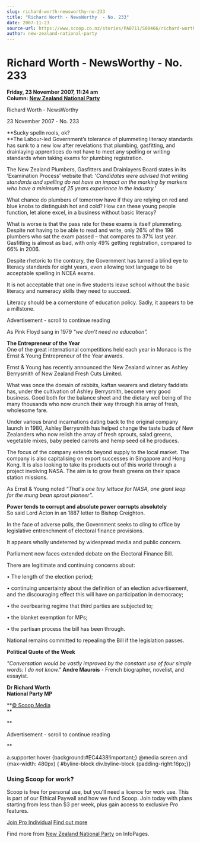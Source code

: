 ```yaml
---
slug: richard-worth-newsworthy-no-233
title: "Richard Worth - NewsWorthy  - No. 233"
date: 2007-11-23
source-url: https://www.scoop.co.nz/stories/PA0711/S00466/richard-worth-newsworthy-no-233.htm
author: new-zealand-national-party
---
```

Richard Worth - NewsWorthy - No. 233
====================================

**Friday, 23 November 2007, 11:24 am**  
**Column: [New Zealand National Party](https://info.scoop.co.nz/New_Zealand_National_Party)**

Richard Worth - NewsWorthy

23 November 2007 - No. 233

**Sucky spelln rools, ok?  
**The Labour-led Government’s tolerance of plummeting literacy standards has sunk to a new low after revelations that plumbing, gasfitting, and drainlaying apprentices do not have to meet any spelling or writing standards when taking exams for plumbing registration.

The New Zealand Plumbers, Gasfitters and Drainlayers Board states in its ‘Examination Process’ website that: ‘_Candidates were advised that writing standards and spelling do not have an impact on the marking by markers who have a minimum of 25 years experience in the industry.’_

What chance do plumbers of tomorrow have if they are relying on red and blue knobs to distinguish hot and cold? How can these young people function, let alone excel, in a business without basic literacy?

What is worse is that the pass rate for these exams is itself plummeting. Despite not having to be able to read and write, only 26% of the 196 plumbers who sat the exam passed – that compares to 37% last year. Gasfitting is almost as bad, with only 49% getting registration, compared to 66% in 2006.

Despite rhetoric to the contrary, the Government has turned a blind eye to literacy standards for eight years, even allowing text language to be acceptable spelling in NCEA exams.

It is not acceptable that one in five students leave school without the basic literacy and numeracy skills they need to succeed.

Literacy should be a cornerstone of education policy. Sadly, it appears to be a millstone.

Advertisement - scroll to continue reading





As Pink Floyd sang in 1979 _“we don’t need no education”._

**The Entrepreneur of the Year**  
One of the great international competitions held each year in Monaco is the Ernst & Young Entrepreneur of the Year awards.

Ernst & Young has recently announced the New Zealand winner as Ashley Berrysmith of New Zealand Fresh Cuts Limited.

What was once the domain of rabbits, kaftan wearers and dietary faddists has, under the cultivation of Ashley Berrysmith, become very good business. Good both for the balance sheet and the dietary well being of the many thousands who now crunch their way through his array of fresh, wholesome fare.

Under various brand incarnations dating back to the original company launch in 1980, Ashley Berrysmith has helped change the taste buds of New Zealanders who now relish the array of fresh sprouts, salad greens, vegetable mixes, baby peeled carrots and hemp seed oil he produces.

The focus of the company extends beyond supply to the local market. The company is also capitalising on export successes in Singapore and Hong Kong. It is also looking to take its products out of this world through a project involving NASA. The aim is to grow fresh greens on their space station missions.

As Ernst & Young noted _“That's one tiny lettuce for NASA, one giant leap for the mung bean sprout pioneer”._

**Power tends to corrupt and absolute power corrupts absolutely**  
So said Lord Acton in an 1887 letter to Bishop Creighton.

In the face of adverse polls, the Government seeks to cling to office by legislative entrenchment of electoral finance provisions.

It appears wholly undeterred by widespread media and public concern.

Parliament now faces extended debate on the Electoral Finance Bill.

There are legitimate and continuing concerns about:

• The length of the election period;

• continuing uncertainty about the definition of an election advertisement, and the discouraging effect this will have on participation in democracy;

• the overbearing regime that third parties are subjected to;

• the blanket exemption for MPs;

• the partisan process the bill has been through.

National remains committed to repealing the Bill if the legislation passes.

  
**Political Quote of the Week**

_"Conversation would be vastly improved by the constant use of four simple words: I do not know."_ **Andre Maurois** - French biographer, novelist, and essayist.  

**Dr Richard Worth  
National Party MP**

**[© Scoop Media](http://www.scoop.co.nz/about/terms.html)  
**

**

Advertisement - scroll to continue reading



**

a.supporter:hover {background:#EC4438!important;} @media screen and (max-width: 480px) { #byline-block div.byline-block {padding-right:16px;}}

### Using Scoop for work?

Scoop is free for personal use, but you’ll need a licence for work use. This is part of our Ethical Paywall and how we fund Scoop. Join today with plans starting from less than $3 per week, plus gain access to exclusive _Pro_ features.  
  
[Join Pro Individual](https://pro.scoop.co.nz/Individual/?from=ProIn24) [Find out more](https://pro.scoop.co.nz/using-scoop-for-work/?from=ProIn24)

Find more from [New Zealand National Party](https://info.scoop.co.nz/New_Zealand_National_Party) on InfoPages.